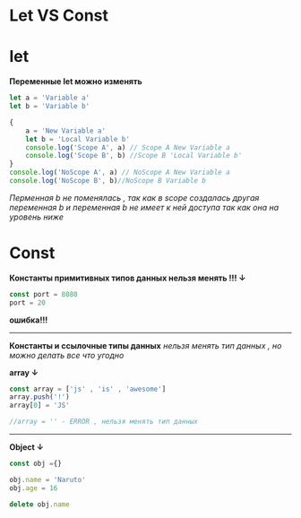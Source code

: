 # Let VS Const

# let

**Переменные let можно изменять**

```javascript
let a = 'Variable a'
let b = 'Variable b'

{
    a = 'New Variable a'
    let b = 'Local Variable b'
    console.log('Scope A', a) // Scope A New Variable a
    console.log('Scope B', b) //Scope B 'Local Variable b'
}
console.log('NoScope A', a) // NoScope A New Variable a
console.log('NoScope B', b)//NoScope B Variable b

```

*Перменная b не поменялась , так как в scope создалась другая переменная b и переменная b не имеет к ней доступа так как она на уровень ниже*


# Const 

**Константы примитивных типов данных нельзя менять !!! ↓**
```javascript
const port = 8080
port = 20
```
**ошибка!!!**

---

**Константы и ссылочные типы данных**
*нельзя менять тип данных , но можно делать все что угодно*

**array ↓** 

```javascript
const array = ['js' , 'is' , 'awesome']
array.push('!')
array[0] = 'JS'

//array = '' - ERROR , нельзя менять тип данных
```

---

**Object ↓**

```javascript
const obj ={}

obj.name = 'Naruto'
obj.age = 16

delete obj.name
```